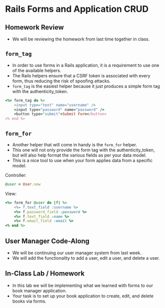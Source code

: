 # Rails Forms and Application CRUD

## Homework Review
- We will be reviewing the homework from last time together in class.

## `form_tag`
- In order to use forms in a Rails application, it is a requirement to use one of the available helpers.
- The Rails helpers ensure that a CSRF token is associated with every form, thus reducing the risk of spoofing attacks.
- `form_tag` is the easiest helper because it just produces a simple form tag with the authenticity_token.

```ruby
<%= form_tag do %>
	<input type="text" name="username" />
	<input type="password" name="password" />
	<button type="submit">Submit Form</button>
<% end %>
```

## `form_for`
- Another helper that will come in handy is the `form_for` helper.
- This one will not only provide the form tag with the authenticity_token, but will also help format the various fields as per your data model.
- This is a nice tool to use when your form applies data from a specific model.

Controller:

```ruby
@user = User.new
```

View:

```ruby
<%= form_for @user do |f| %>
	<%= f.text_field :username %>
	<%= f.password_field :password %>
	<%= f.text_field :name %>
	<%= f.email_field :email %>
<% end %>
```

## User Manager Code-Along
- We will be continuing our user manager system from last week.
- We will add the functionality to add a user, edit a user, and delete a user.

## In-Class Lab / Homework
- In this lab we will be implementing what we learned with forms to our book manager application.
- Your task is to set up your book application to create, edit, and delete books via forms.